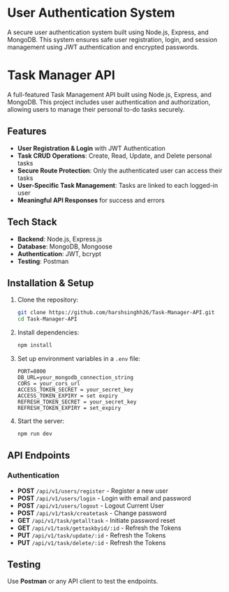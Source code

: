 # User Authentication System

A secure user authentication system built using Node.js, Express, and MongoDB. This system ensures safe user registration, login, and session management using JWT authentication and encrypted passwords.

# Task Manager API

A full-featured Task Management API built using Node.js, Express, and MongoDB. This project includes user authentication and authorization, allowing users to manage their personal to-do tasks securely.

## Features
- **User Registration & Login** with JWT Authentication
- **Task CRUD Operations**: Create, Read, Update, and Delete personal tasks
- **Secure Route Protection**: Only the authenticated user can access their tasks
- **User-Specific Task Management**: Tasks are linked to each logged-in user
- **Meaningful API Responses** for success and errors

## Tech Stack
- **Backend**: Node.js, Express.js
- **Database**: MongoDB, Mongoose
- **Authentication**: JWT, bcrypt
- **Testing**: Postman

## Installation & Setup

1. Clone the repository:
   ```sh
   git clone https://github.com/harshsinghh26/Task-Manager-API.git
   cd Task-Manager-API
   
2. Install dependencies:
   ```sh
   npm install
   ```
3. Set up environment variables in a `.env` file:
   ```env
   PORT=8000
   DB_URL=your_mongodb_connection_string
   CORS = your_cors_url
   ACCESS_TOKEN_SECRET = your_secret_key
   ACCESS_TOKEN_EXPIRY = set expiry
   REFRESH_TOKEN_SECRET = your_secret_key
   REFRESH_TOKEN_EXPIRY = set_expiry
   ```
4. Start the server:
   ```sh
   npm run dev
   ```

## API Endpoints
### Authentication
- **POST** `/api/v1/users/register` - Register a new user
- **POST** `/api/v1/users/login` - Login with email and password
- **POST** `/api/v1/users/logout` - Logout Current User
- **POST** `/api/v1/task/createtask` - Change password
- **GET** `/api/v1/task/getalltask` - Initiate password reset
- **GET** `/api/v1/task/gettaskbyid/:id` - Refresh the Tokens
- **PUT** `/api/v1/task/update/:id` - Refresh the Tokens
- **PUT** `/api/v1/task/delete/:id` - Refresh the Tokens

## Testing
Use **Postman** or any API client to test the endpoints.
